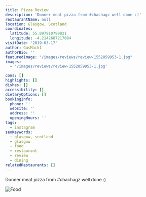 ```yaml
---
title: Pizza Review
description: 'Donner meat pizza from #chachagz well done :)'
restaurantName: null
location: Glasgow, Scotland
coordinates:
  latitude: 55.897910799821
  longitude: -4.2142687217084
visitDate: '2019-03-17'
author: GusMack1
authorBio: ''
featuredImage: "/images/reviews/review-1552859953-1.jpg"
images:
  - '/images/reviews/review-1552859953-1.jpg'

cons: []
highlights: []
dishes: []
accessibility: []
dietaryOptions: []
bookingInfo:
  phone: ''
  website: ''
  address: ''
  openingHours: ''
tags:
  - instagram
seoKeywords:
  - glasgow, scotland
  - glasgow
  - food
  - restaurant
  - review
  - dining
relatedRestaurants: []
---
```


Donner meat pizza from #chachagz well done :)

![Food](/images/reviews/review-1552859953-1.jpg)
